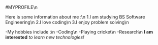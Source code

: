 #MYPROFILE\n

Here is some information about me :\n
1.I am studying BS Software Engineering\n
2.I love coding\n
3.I enjoy problem solving\n

-My hobbies include :\n
 -Coding\n
 -Playing cricket\n
 -Research\n
 **I am interested**  *to learn new technologies!*
